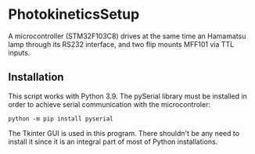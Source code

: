 # PhotokineticsSetup
A microcontroller (STM32F103C8) drives at the same time an Hamamatsu lamp through its RS232 interface, and two flip mounts MFF101 via TTL inputs.

## Installation
This script works with Python 3.9.
The pySerial library must be installed in order to achieve serial communication with the microcontroler:
```
python -m pip install pyserial
```
The Tkinter GUI is used in this program. There shouldn't be any need to install it since it is an integral part of most of Python installations.
